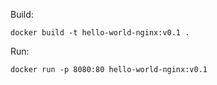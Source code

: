 Build:
```console
docker build -t hello-world-nginx:v0.1 .
```

Run:
```console
docker run -p 8080:80 hello-world-nginx:v0.1
```
